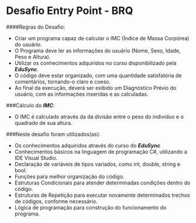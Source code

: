 # Desafio Entry Point - BRQ

####Regras do Desafio:
- Criar um programa capaz de calcular o IMC (Índice de Massa Corpórea) do usuário.
- O Programa deve ler as informações do usuário (Nome, Sexo, Idade, Peso e Altura).
- Utilizar os conhecimentos adquiridos no curso disponibilizado pela ***EduSync***.
- O código deve estar organizado, com uma quantidade satisfatória de comentários, tornando-o claro e coeso.
- Ao final da execução, deverá ser exibido um Diagnóstico Prévio do usuário, com as informações inseridas e as calculadas.


###Cálculo do ***IMC***:
- O IMC é calculado através da da divisão entre o peso do indivíduo e o quadrado de sua altura.

###Neste desafio foram utilizados(as):
- Os conhecimentos adquiridos através do curso do ***EduSync***
- Conhecimentos básicos na linguagem de programação C#, utilizando a IDE Visual Studio.
- Declaração de variáveis de tipos variados, como int, double, string e bool.
- Funções para melhor organização do código.
- Estruturas Condicionais para atender determinadas condições dentro do código.
- Estruturas de Repetição para executar novamente determinados trechos de códigos, conforme necessário.
- Lógica de programação para construção do funcionamento do programa.
